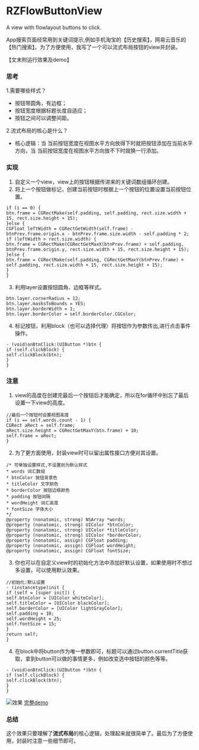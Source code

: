 # RZFlowButtonView
A view with flowlayout buttons to click.

App搜索页面经常用到关键词提示,例如手机淘宝的【历史搜索】，网易云音乐的【热门搜索】。为了方便使用，我写了一个可以流式布局按钮的view并封装。

【文末附运行效果及demo】

### 思考
1.需要哪些样式？

* 按钮带圆角，有边框；
* 按钮宽度根据标题长度自适应；
* 按钮之间可以调整间距。

2.流式布局的核心是什么？

* 核心逻辑：当 当前按钮宽度在视图水平方向放得下时就把按钮添加在当前水平方向，当 当前按钮宽度在视图水平方向放不下时就换一行添加。

### 实现

1. 自定义一个view，view上的按钮根据传进来的关键词数组循环创建。
2. 将上一个按钮做标记，创建当前按钮时根据上一个按钮的位置设置当前按钮位置。
~~~
if (i == 0) {
btn.frame = CGRectMake(self.padding, self.padding, rect.size.width + 15, rect.size.height + 15);
}else {
CGFloat leftWidth = CGRectGetWidth(self.frame) - btnPrev.frame.origin.x - btnPrev.frame.size.width - self.padding * 2;
if (leftWidth > rect.size.width) {
btn.frame = CGRectMake(CGRectGetMaxX(btnPrev.frame) + self.padding, btnPrev.frame.origin.y, rect.size.width + 15, rect.size.height + 15);
}else {
btn.frame = CGRectMake(self.padding, CGRectGetMaxY(btnPrev.frame) + self.padding, rect.size.width + 15, rect.size.height + 15);
}
}
~~~
3. 利用layer设置按钮圆角、边框等样式。

~~~
btn.layer.cornerRadius = 12;
btn.layer.masksToBounds = YES;
btn.layer.borderWidth = 1;
btn.layer.borderColor = self.borderColor.CGColor;
~~~

4. 标记按钮，利用block（也可以选择代理）将按钮作为参数传出,进行点击事件操作。
~~~
- (void)onBtnClick:(UIButton *)btn {
if (self.clickBlock) {
self.clickBlock(btn);
}
}
~~~

### 注意
1. view的高度在创建完最后一个按钮后才能确定，所以在for循环中别忘了最后设置一下view的高度。
~~~
//最后一个按钮时设置视图高度
if (i == self.words.count - 1) {
CGRect aRect = self.frame;
aRect.size.height = CGRectGetMaxY(btn.frame) + 10;
self.frame = aRect;
}
~~~
2. 为了更方面使用，封装view时可以留出属性接口方便对其设置。
~~~
/* 可单独设置样式,不设置则为默认样式
* words 词汇数组
* btnColor 按钮背景色
* titleColor 文字颜色
* borderColor 按钮边框颜色
* padding 按钮间隔
* wordHeight 词汇高度
* fontSize 字体大小
*/
@property (nonatomic, strong) NSArray *words;
@property (nonatomic, strong) UIColor *btnColor;
@property (nonatomic, strong) UIColor *titleColor;
@property (nonatomic, strong) UIColor *borderColor;
@property (nonatomic, assign) CGFloat padding;
@property (nonatomic, assign) CGFloat wordHeight;
@property (nonatomic, assign) CGFloat fontSize;
~~~
3. 你也可以在自定义view时的初始化方法中添加好默认设置，如果使用时不想过多设置，可以使用默认效果。
~~~
//初始化:默认设置
- (instancetype)init {
if (self = [super init]) {
self.btnColor = [UIColor whiteColor];
self.titleColor = [UIColor blackColor];
self.borderColor = [UIColor lightGrayColor];
self.padding = 10;
self.wordHeight = 25;
self.fontSize = 15;
}
return self;
}
~~~
4. 在block中将button作为唯一参数即可，标题可以通过button.currentTitle获取，拿到button可以做的事情更多，例如改变选中按钮的颜色等等。
~~~
- (void)onBtnClick:(UIButton *)btn {
if (self.clickBlock) {
self.clickBlock(btn);
}
}
~~~

![效果](https://github.com/RachalZhou/MarkdownPhotos/blob/master/hotSearch.png?raw=true)
[完整demo](https://github.com/RachalZhou/RZFlowButtonView)
### 总结
这个效果只要理解了**流式布局**的核心逻辑，处理起来就很简单了。最后为了方便使用，封装时注意一些细节即可。
